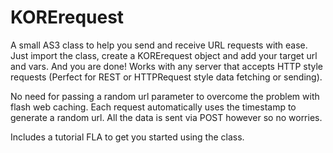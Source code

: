 KORErequest
===========

A small AS3 class to help you send and receive URL requests with ease. Just import the class, create a KORErequest object and add your target url and vars. And you are done! Works with any server that accepts HTTP style requests
(Perfect for REST or HTTPRequest style data fetching or sending).

No need for passing a random url parameter to overcome the problem with flash web caching. Each request automatically uses the timestamp
to generate a random url. All the data is sent via POST however so no worries.

Includes a tutorial FLA to get you started using the class.
